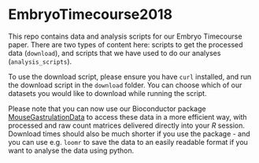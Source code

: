 # EmbryoTimecourse2018
This repo contains data and analysis scripts for our Embryo Timecourse paper. 
There are two types of content here: scripts to get the processed data (`download`), and scripts that we have used to do our analyses (`analysis_scripts`).

To use the download script, please ensure you have `curl` installed, and run the download script in the `download` folder. You can choose which of our datasets you would like to download while running the script.

Please note that you can now use our Bioconductor package [MouseGastrulationData](https://bioconductor.org/packages/release/data/experiment/html/MouseGastrulationData.html) to access these data in a more efficient way, with processed and raw count matrices delivered directly into your *R* session.
Download times should also be much shorter if you use the package - and you can use e.g. `loomr` to save the data to an easily readable format if you want to analyse the data using python.
